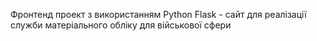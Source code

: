 Фронтенд проект з використанням Python Flask - сайт для реалізації служби 
матеріального обліку для військової сфери
